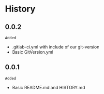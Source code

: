 # History

## 0.0.2
`Added`
- .gitlab-ci.yml with include of our git-version
- Basic GitVersion.yml

## 0.0.1

`Added`
- Basic README.md and HISTORY.md
